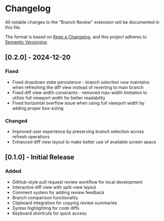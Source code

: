# Changelog

All notable changes to the "Branch Review" extension will be documented in this file.

The format is based on [Keep a Changelog](https://keepachangelog.com/en/1.0.0/),
and this project adheres to [Semantic Versioning](https://semver.org/spec/v2.0.0.html).

## [0.2.0] - 2024-12-20

### Fixed
- Fixed dropdown state persistence - branch selection now maintains when refreshing the diff view instead of reverting to main branch
- Fixed diff view width constraints - removed max-width limitation to utilize full viewport width for better readability
- Fixed horizontal overflow issue when using full viewport width by adding proper box-sizing

### Changed
- Improved user experience by preserving branch selection across refresh operations
- Enhanced diff view layout to make better use of available screen space

## [0.1.0] - Initial Release

### Added
- GitHub-style pull request review workflow for local development
- Interactive diff view with split-view layout
- Comment system for adding review feedback
- Branch comparison functionality
- Clipboard integration for copying review summaries
- Syntax highlighting for code diffs
- Keyboard shortcuts for quick access
